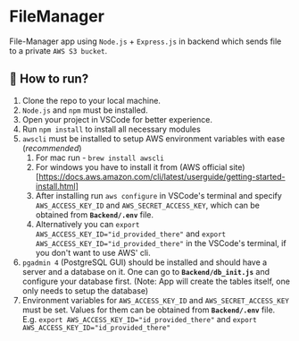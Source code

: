 # FileManager

File-Manager app using `Node.js` + `Express.js` in backend which sends file to a private `AWS S3 bucket`.

## 🚀 How to run?

1. Clone the repo to your local machine.
1. `Node.js` and `npm` must be installed.
2. Open your project in VSCode for better experience.
3. Run `npm install` to install all necessary modules
5. `awscli` must be installed to setup AWS environment variables with ease (*recommended*)
    1. For mac run - `brew install awscli`
    2. For windows you have to install it from (AWS official site)[https://docs.aws.amazon.com/cli/latest/userguide/getting-started-install.html]
    3. After installing run `aws configure` in VSCode's terminal and specify `AWS_ACCESS_KEY_ID` and `AWS_SECRET_ACCESS_KEY`, which can be obtained from **`Backend/.env`** file.
    4. Alternatively you can `export AWS_ACCESS_KEY_ID="id_provided_there"` and `export AWS_ACCESS_KEY_ID="id_provided_there"` in the VSCode's terminal, if you don't want to use AWS' cli.
6. `pgadmin 4` (PostgreSQL GUI) should be installed and should have a server and a database on it. One can go to **`Backend/db_init.js`** and configure your database first. (Note: App will create the tables itself, one only needs to setup the database)
7.  Environment variables for `AWS_ACCESS_KEY_ID` and `AWS_SECRET_ACCESS_KEY` must be set. Values for them can be obtained from **`Backend/.env`** file. E.g. `export AWS_ACCESS_KEY_ID="id_provided_there"` and `export AWS_ACCESS_KEY_ID="id_provided_there"`
